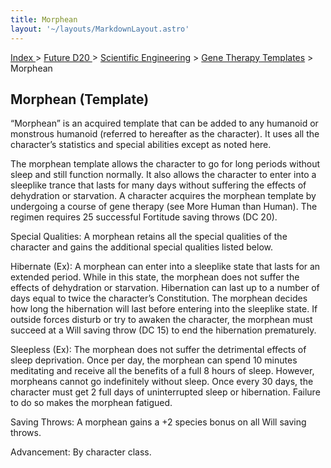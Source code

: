 ```yaml
---
title: Morphean
layout: '~/layouts/MarkdownLayout.astro'
---
```


[ Index ](/) > [ Future D20 ](/future.d20.srd) > [Scientific Engineering](/future.d20.srd/scientific.engineering) > [Gene Therapy Templates](/future.d20.srd/scientific.engineering/gene.therapy.templates) > Morphean

## Morphean (Template)

“Morphean” is an acquired template that can be added to any humanoid or
monstrous humanoid (referred to hereafter as the character). It uses all the
character’s statistics and special abilities except as noted here.

The morphean template allows the character to go for long periods without
sleep and still function normally. It also allows the character to enter into
a sleeplike trance that lasts for many days without suffering the effects of
dehydration or starvation. A character acquires the morphean template by
undergoing a course of gene therapy (see More Human than Human). The regimen
requires 25 successful Fortitude saving throws (DC 20).

Special Qualities: A morphean retains all the special qualities of the
character and gains the additional special qualities listed below.

Hibernate (Ex): A morphean can enter into a sleeplike state that lasts for an
extended period. While in this state, the morphean does not suffer the effects
of dehydration or starvation. Hibernation can last up to a number of days
equal to twice the character’s Constitution. The morphean decides how long the
hibernation will last before entering into the sleeplike state. If outside
forces disturb or try to awaken the character, the morphean must succeed at a
Will saving throw (DC 15) to end the hibernation prematurely.

Sleepless (Ex): The morphean does not suffer the detrimental effects of sleep
deprivation. Once per day, the morphean can spend 10 minutes meditating and
receive all the benefits of a full 8 hours of sleep. However, morpheans cannot
go indefinitely without sleep. Once every 30 days, the character must get 2
full days of uninterrupted sleep or hibernation. Failure to do so makes the
morphean fatigued.

Saving Throws: A morphean gains a +2 species bonus on all Will saving throws.

Advancement: By character class.

